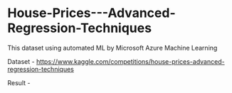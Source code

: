# House-Prices---Advanced-Regression-Techniques
This dataset using automated ML by Microsoft Azure Machine Learning


Dataset - https://www.kaggle.com/competitions/house-prices-advanced-regression-techniques

Result - 
